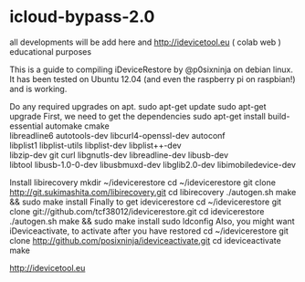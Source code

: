 # icloud-bypass-2.0
all developments will be add here and http://idevicetool.eu  ( colab web ) educational purposes

This is a guide to compiling iDeviceRestore by @p0sixninja on debian linux. It has been tested on Ubuntu 12.04 (and even the raspberry pi on raspbian!) and is working.

Do any required upgrades on apt.
sudo apt-get update
sudo apt-get upgrade
First, we need to get the dependencies
sudo apt-get install build-essential automake cmake \
libreadline6 autotools-dev libcurl4-openssl-dev autoconf \
libplist1 libplist-utils libplist-dev libplist++-dev \
libzip-dev git curl libgnutls-dev libreadline-dev libusb-dev \
libtool libusb-1.0-0-dev libusbmuxd-dev libglib2.0-dev libimobiledevice-dev
 
Install libirecovery
mkdir ~/idevicerestore
cd ~/idevicerestore
git clone http://git.sukimashita.com/libirecovery.git
cd libirecovery
./autogen.sh
make && sudo make install
Finally to get idevicerestore
cd ~/idevicerestore
git clone git://github.com/tcf38012/idevicerestore.git
cd idevicerestore
./autogen.sh
make && sudo make install
sudo ldconfig
Also, you might want iDeviceactivate, to activate after you have restored
cd ~/idevicerestore
git clone http://github.com/posixninja/ideviceactivate.git
cd ideviceactivate
make

http://idevicetool.eu
